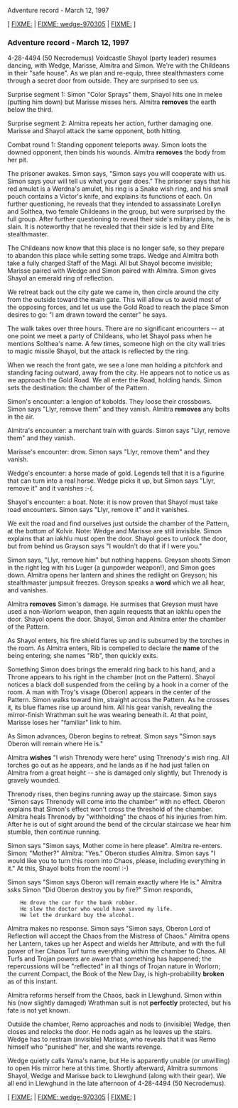 
 
Adventure record - March 12, 1997

 

 [ [FIXME:](.md)  |  [FIXME: wedge-970305](wedge-970305.md)  |  [FIXME:](.md)  ] 
### Adventure record - March 12, 1997

 4-28-4494 (50 Necrodemus) Voidcastle 
Shayol (party leader) resumes dancing, with Wedge, Marisse, Almitra and Simon. We're with the Childeans in their "safe house". As we plan and re-equip, three stealthmasters come through a secret door from outside. They are surprised to see us. 


 Surprise segment 1: Simon "Color Sprays" them, Shayol hits one in melee (putting him down) but Marisse misses hers. Almitra **removes** the earth below the third. 


 Surprise segment 2: Almitra repeats her action, further damaging one. Marisse and Shayol attack the same opponent, both hitting. 


 Combat round 1: Standing opponent teleports away. Simon loots the downed opponent, then binds his wounds. Almitra **removes** the body from her pit. 


 The prisoner awakes. Simon says, "Simon says you will cooperate with us. Simon says your will tell us what your gear does." The prisoner says that his red amulet is a Werdna's amulet, his ring is a Snake wish ring, and his small pouch contains a Victor's knife, and explains its functions of each. On further questioning, he reveals that they intended to assassinate Lorellyn and Solthea, two female Childeans in the group, but were surprised by the full group. After further questioning to reveal their side's military plans, he is slain. It is noteworthy that he revealed that their side is led by and Elite stealthmaster. 


 The Childeans now know that this place is no longer safe, so they prepare to abandon this place while setting some traps. Wedge and Almitra both take a fully charged Staff of the Magi. All but Shayol become invisible; Marisse paired with Wedge and Simon paired with Almitra. Simon gives Shayol an emerald ring of reflection. 


 We retreat back out the city gate we came in, then circle around the city from the outside toward the main gate. This will allow us to avoid most of the opposing forces, and let us use the Gold Road to reach the place Simon desires to go: "I am drawn toward the center" he says. 


The walk takes over three hours. There are no significant encounters -- at one point we meet a party of Childeans, who let Shayol pass when he mentions Solthea's name. A few times, someone high on the city wall tries to magic missile Shayol, but the attack is reflected by the ring. 


When we reach the front gate, we see a lone man holding a pitchfork and standing facing outward, away from the city. He appears not to notice us as we approach the Gold Road. We all enter the Road, holding hands. Simon sets the destination: the chamber of the Pattern. 


 Simon's encounter: a lengion of kobolds. They loose their crossbows. Simon says "Llyr, remove them" and they vanish. Almitra **removes** any bolts in the air. 


 Almitra's encounter: a merchant train with guards. Simon says "Llyr, remove them" and they vanish. 


 Marisse's encounter: drow. Simon says "Llyr, remove them" and they vanish. 


 Wedge's encounter: a horse made of gold. Legends tell that it is a figurine that can turn into a real horse. Wedge picks it up, but Simon says "Llyr, remove it" and it vanishes :-(. 


 Shayol's encounter: a boat. Note: it is now proven that Shayol must take road encounters. Simon says "Llyr, remove it" and it vanishes. 


 We exit the road and find ourselves just outside the chamber of the Pattern, at the bottom of Kolvir. Note: Wedge and Marisse are still invisible. Simon explains that an iakhlu must open the door. Shayol goes to unlock the door, but from behind us Grayson says "I wouldn't do that if I were you." 


 Simon says, "Llyr, remove him" but nothing happens. Greyson shoots Simon in the right leg with his Luger (a gunpowder weapon!), and Simon goes down. Almitra opens her lantern and shines the redlight on Greyson; his stealthmaster jumpsuit freezes. Greyson speaks a **word** which we all hear, and vanishes. 


 Almitra **removes** Simon's damage. He surmises that Greyson must have used a non-Worlorn weapon, then again requests that an iakhlu open the door. Shayol opens the door. Shayol, Simon and Almitra enter the chamber of the Pattern. 


 As Shayol enters, his fire shield flares up and is subsumed by the torches in the room. As Almitra enters, Rib is compelled to declare the **name** of the being entering; she names "Rib", then quickly exits. 


 Something Simon does brings the emerald ring back to his hand, and a Throne appears to his right in the chamber (not on the Pattern). Shayol notices a black doll suspended from the ceiling by a hook in a corner of the room. A man with Troy's visage (Oberon) appears in the center of the Pattern. Simon walks toward him, straight across the Pattern. As he crosses it, its blue flames rise up around him. All his gear vanish, revealing the mirror-finish Wrathman suit he was wearing beneath it. At that point, Marisse loses her "familiar" link to him. 


 As Simon advances, Oberon begins to retreat. Simon says "Simon says Oberon will remain where He is." 


 Almitra **wishes** "I wish Threnody were here" using Threnody's wish ring. All torches go out as he appears, and he lands as if he had just fallen on Almitra from a great height -- she is damaged only slightly, but Threnody is gravely wounded. 


 Threnody rises, then begins running away up the staircase. Simon says "Simon says Threnody will come into the chamber" with no effect. Oberon explains that Simon's effect won't cross the threshold of the chamber. Almitra heals Threnody by "withholding" the chaos of his injuries from him. After he is out of sight around the bend of the circular staircase we hear him stumble, then continue running. 


 Simon says "Simon says, Mother come in here please". Almitra re-enters. Simon: "Mother?" Almitra: "Yes." Oberon studies Almitra. Simon says "I would like you to turn this room into Chaos, please, including everything in it." At this, Shayol bolts from the room! :-) 


 Simon says "Simon says Oberon will remain exactly where He is." Almitra ssks Simon "Did Oberon destroy you by fire?" Simon responds, 


```
    He drove the car for the bank robber.
    He slew the doctor who would have saved my life.
    He let the drunkard buy the alcohol.

```

 Almitra makes no response. 
 Simon says "Simon says, Oberon Lord of Reflection will accept the Chaos from the Mistress of Chaos." Almitra opens her Lantern, takes up her Aspect and wields her Attribute, and with the full power of her Chaos Turf turns everything within the chamber to Chaos. All Turfs and Trojan powers are aware that something has happened; the repercussions will be "reflected" in all things of Trojan nature in Worlorn; the current Compact, the Book of the New Day, is high-probability **broken** as of this instant. 


 Almitra reforms herself from the Chaos, back in Llewghund. Simon within his (now slightly damaged) Wrathman suit is not **perfectly** protected, but his fate is not yet known. 


 Outside the chamber, Remo approaches and nods to (invisible) Wedge, then closes and relocks the door. He nods again as he leaves up the stairs. Wedge has to restrain (invisible) Marisse, who reveals that it was Remo himself who "punished" her, and she wants revenge. 


 Wedge quietly calls Yama's name, but He is apparently unable (or unwilling) to open His mirror here at this time. Shortly afterward, Almitra summons Shayol, Wedge and Marisse back to Llewghund (along with their gear). We all end in Llewghund in the late afternoon of 4-28-4494 (50 Necrodemus). 


 [ [FIXME:](.md)  |  [FIXME: wedge-970305](wedge-970305.md)  |  [FIXME:](.md)  ] 

